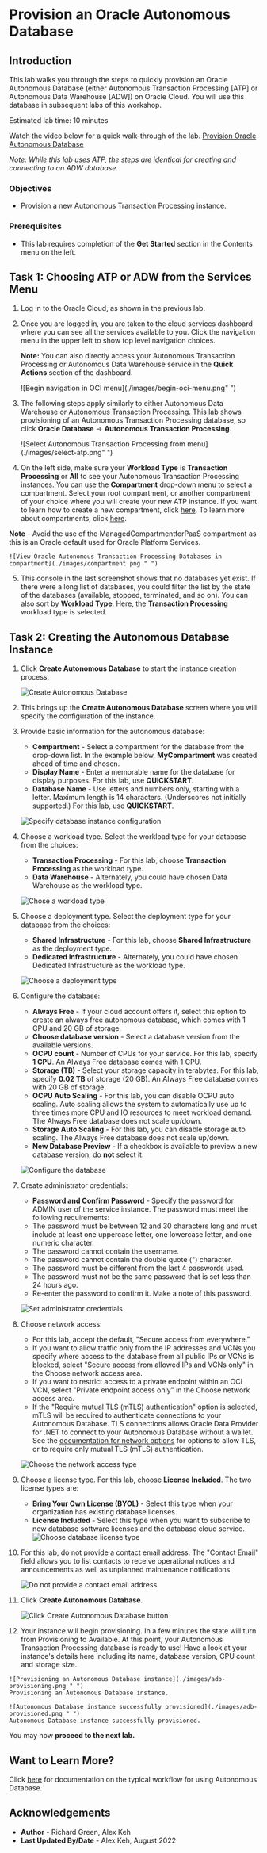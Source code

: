 # Provision an Oracle Autonomous Database

## Introduction

This lab walks you through the steps to quickly provision an Oracle Autonomous Database (either Autonomous Transaction Processing [ATP] or Autonomous Data Warehouse [ADW]) on Oracle Cloud. You will use this database in subsequent labs of this workshop.

Estimated lab time: 10 minutes

Watch the video below for a quick walk-through of the lab.
[Provision Oracle Autonomous Database](videohub:1_ika287la)

*Note: While this lab uses ATP, the steps are identical for creating and connecting to an ADW database.*

### Objectives

-   Provision a new Autonomous Transaction Processing instance.

### Prerequisites

-   This lab requires completion of the **Get Started** section in the Contents menu on the left.  

## Task 1: Choosing ATP or ADW from the Services Menu

1. Log in to the Oracle Cloud, as shown in the previous lab.
2. Once you are logged in, you are taken to the cloud services dashboard where you can see all the services available to you. Click the navigation menu in the upper left to show top level navigation choices.

    __Note:__ You can also directly access your Autonomous Transaction Processing or Autonomous Data Warehouse service in the __Quick Actions__ section of the dashboard.

    ![Begin navigation in OCI menu](./images/begin-oci-menu.png" ")

3. The following steps apply similarly to either Autonomous Data Warehouse or Autonomous Transaction Processing. This lab shows provisioning of an Autonomous Transaction Processing database, so click **Oracle Database** -> **Autonomous Transaction Processing**.

    ![Select Autonomous Transaction Processing from menu](./images/select-atp.png" ")

4. On the left side, make sure your **Workload Type** is __Transaction Processing__ or __All__ to see your Autonomous Transaction Processing instances. You can use the __Compartment__ drop-down menu to select a compartment. Select your root compartment, or another compartment of your choice where you will create your new ATP instance. If you want to learn how to create a new compartment, click [here](https://docs.cloud.oracle.com/iaas/Content/Identity/Tasks/managingcompartments.htm#Working). To learn more about compartments, click [here](https://docs.cloud.oracle.com/en-us/iaas/Content/GSG/Concepts/settinguptenancy.htm#Setting_Up_Your_Tenancy).

 __Note__ - Avoid the use of the ManagedCompartmentforPaaS compartment as this is an Oracle default used for Oracle Platform Services.

    ![View Oracle Autonomous Transaction Processing Databases in compartment](./images/compartment.png " ")

5. This console in the last screenshot shows that no databases yet exist. If there were a long list of databases, you could filter the list by the state of the databases (available, stopped, terminated, and so on). You can also sort by __Workload Type__. Here, the __Transaction Processing__ workload type is selected.

## Task 2: Creating the Autonomous Database Instance

1. Click **Create Autonomous Database** to start the instance creation process.

    ![Create Autonomous Database](./images/create-adb.png " ")

2.  This brings up the __Create Autonomous Database__ screen where you will specify the configuration of the instance.
3. Provide basic information for the autonomous database:

    - __Compartment__ - Select a compartment for the database from the drop-down list. In the example below, **MyCompartment** was created ahead of time and chosen.
    - __Display Name__ - Enter a memorable name for the database for display purposes. For this lab, use __QUICKSTART__.
    - __Database Name__ - Use letters and numbers only, starting with a letter. Maximum length is 14 characters. (Underscores not initially supported.) For this lab, use __QUICKSTART__.

    ![Specify database instance configuration](./images/compartment-name.png " ")

4. Choose a workload type. Select the workload type for your database from the choices:

    - __Transaction Processing__ - For this lab, choose __Transaction Processing__ as the workload type.
    - __Data Warehouse__ - Alternately, you could have chosen Data Warehouse as the workload type.

    ![Chose a workload type](./images/adb-workload-type.png " ")

5. Choose a deployment type. Select the deployment type for your database from the choices:

    - __Shared Infrastructure__ - For this lab, choose __Shared Infrastructure__ as the deployment type.
    - __Dedicated Infrastructure__ - Alternately, you could have chosen Dedicated Infrastructure as the workload type.

    ![Choose a deployment type](./images/deployment-type.png " ")

6. Configure the database:

    - __Always Free__ - If your cloud account offers it, select this option to create an always free autonomous database, which comes with 1 CPU and 20 GB of storage.
    - __Choose database version__ - Select a database version from the available versions.
    - __OCPU count__ - Number of CPUs for your service. For this lab, specify __1 CPU__.  An Always Free database comes with 1 CPU.
    - __Storage (TB)__ - Select your storage capacity in terabytes. For this lab, specify __0.02 TB__ of storage (20 GB). An Always Free database comes with 20 GB of storage.
    - __OCPU Auto Scaling__ - For this lab, you can disable OCPU auto scaling. Auto scaling allows the system to automatically use up to three times more CPU and IO resources to meet workload demand. The Always Free database does not scale up/down.
    - __Storage Auto Scaling__ - For this lab, you can disable storage auto scaling. The Always Free database does not scale up/down.
    - __New Database Preview__ - If a checkbox is available to preview a new database version, do __not__ select it.

    ![Configure the database](./images/configure-db.png " ")

7. Create administrator credentials:

    - __Password and Confirm Password__ - Specify the password for ADMIN user of the service instance. The password must meet the following requirements:
    - The password must be between 12 and 30 characters long and must include at least one uppercase letter, one lowercase letter, and one numeric character.
    - The password cannot contain the username.
    - The password cannot contain the double quote (") character.
    - The password must be different from the last 4 passwords used.
    - The password must not be the same password that is set less than 24 hours ago.
    - Re-enter the password to confirm it. Make a note of this password.

    ![Set administrator credentials](./images/create-admin.png " ")
8. Choose network access:
    - For this lab, accept the default, "Secure access from everywhere."
    - If you want to allow traffic only from the IP addresses and VCNs you specify where access to the database from all public IPs or VCNs is blocked, select "Secure access from allowed IPs and VCNs only" in the Choose network access area.
    - If you want to restrict access to a private endpoint within an OCI VCN, select "Private endpoint access only" in the Choose network access area.
    - If the "Require mutual TLS (mTLS) authentication" option is selected, mTLS will be required to authenticate connections to your Autonomous Database. TLS connections allows Oracle Data Provider for .NET to connect to your Autonomous Database without a wallet. See the [documentation for network options](https://docs.oracle.com/en/cloud/paas/autonomous-database/adbsa/support-tls-mtls-authentication.html#GUID-3F3F1FA4-DD7D-4211-A1D3-A74ED35C0AF5) for options to allow TLS, or to require only mutual TLS (mTLS) authentication.

    ![Choose the network access type](./images/network-access.png " ")

9. Choose a license type. For this lab, choose __License Included__. The two license types are:

    - __Bring Your Own License (BYOL)__ - Select this type when your organization has existing database licenses.
    - __License Included__ - Select this type when you want to subscribe to new database software licenses and the database cloud service.
    ![Choose database license type](./images/license.png)

10. For this lab, do not provide a contact email address. The "Contact Email" field allows you to list contacts to receive operational notices and announcements as well as unplanned maintenance notifications.

    ![Do not provide a contact email address](./images/contact-email-field.png)


10. Click __Create Autonomous Database__.

    ![Click Create Autonomous Database button](./images/create-adb-button.png " ")

11.  Your instance will begin provisioning. In a few minutes the state will turn from Provisioning to Available. At this point, your Autonomous Transaction Processing database is ready to use! Have a look at your instance's details here including its name, database version, CPU count and storage size.

    ![Provisioning an Autonomous Database instance](./images/adb-provisioning.png " ")
    Provisioning an Autonomous Database instance.

    ![Autonomous Database instance successfully provisioned](./images/adb-provisioned.png " ")
    Autonomous Database instance successfully provisioned.

You may now **proceed to the next lab.**

## Want to Learn More?

Click [here](https://docs.oracle.com/en/cloud/paas/autonomous-data-warehouse-cloud/user/autonomous-workflow.html#GUID-5780368D-6D40-475C-8DEB-DBA14BA675C3) for documentation on the typical workflow for using Autonomous Database.

## Acknowledgements

- **Author** - Richard Green, Alex Keh
- **Last Updated By/Date** - Alex Keh, August 2022